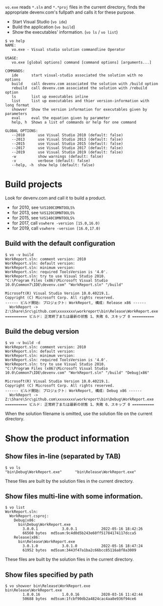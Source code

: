 `vo.exe` reads `*.sln` and `*.*proj` files in the current directory, finds the appropriate devenv.com's fullpath and calls it for these purpose.

- Start Visual Studio (`vo ide`)
- Build the application (`vo build`)
- Show the executables' information. (`vo ls` / `vo list`)

```
$ vo help
NAME:
   vo.exe - Visual studio solution commandline Operator

USAGE:
   vo.exe [global options] command [command options] [arguments...]

COMMANDS:
   ide      start visual-studio associated the solution with no options
   build    call devenv.com associated the solution with /build option
   rebuild  call devenv.com associated the solution with /rebuild option
   ls       list up executables inline
   list     list up executables and thier version-information with long format
   showver  Show the version information for executables given by parameters
   eval     eval the equation given by parameter
   help, h  Shows a list of commands or help for one command

GLOBAL OPTIONS:
   --2010      use Visual Studio 2010 (default: false)
   --2013      use Visual Studio 2013 (default: false)
   --2015      use Visual Studio 2015 (default: false)
   --2017      use Visual Studio 2017 (default: false)
   --2019      use Visual Studio 2019 (default: false)
   -w          show warnings (default: false)
   -v          verbose (default: false)
   --help, -h  show help (default: false)
```

Build projects
==============

Look for devenv.com and call it to build a product.

- for 2010, see `%VS100COMNTOOLS%`
- for 2013, see `%VS120COMNTOOLS%`
- for 2015, see `%VS140COMNTOOLS%`
- for 2017, call `vswhere -version [15.0,16.0)`
- for 2019, call `vswhere -version [16.0,17.0)`


Build with the default configuration
------------------------------------

```
$ vo -v build
WorkReport.sln: comment version: 2010
WorkReport.sln: default version:
WorkReport.sln: minimum version:
WorkReport.sln: required ToolsVersion is '4.0'.
WorkReport.sln: try to use Visual Studio 2010.
"C:\Program Files (x86)\Microsoft Visual Studio 10.0\Common7\IDE\devenv.com" "WorkReport.sln" "/build"

Microsoft(R) Visual Studio Version 10.0.40219.1.
Copyright (C) Microsoft Corp. All rights reserved.
------ ビルド開始: プロジェクト: WorkReport, 構成: Release x86 ------
  WorkReport -> Z:\Share\Src\github.com\xxxxxxxx\workreport\bin\Release\WorkReport.exe
========== ビルド: 正常終了または最新の状態 1、失敗 0、スキップ 0 ==========
```

Build the debug version
-----------------------

```
$ vo -v build -d
WorkReport.sln: comment version: 2010
WorkReport.sln: default version:
WorkReport.sln: minimum version:
WorkReport.sln: required ToolsVersion is '4.0'.
WorkReport.sln: try to use Visual Studio 2010.
"C:\Program Files (x86)\Microsoft Visual Studio 10.0\Common7\IDE\devenv.com" "WorkReport.sln" "/build" "Debug|x86"

Microsoft(R) Visual Studio Version 10.0.40219.1.
Copyright (C) Microsoft Corp. All rights reserved.
------ ビルド開始: プロジェクト: WorkReport, 構成: Debug x86 ------
  WorkReport -> Z:\Share\Src\github.com\xxxxxxxx\workreport\bin\Debug\WorkReport.exe
========== ビルド: 正常終了または最新の状態 1、失敗 0、スキップ 0 ==========
```

When the solution filename is omitted, use the solution file on the current directory.

Show the product information 
============================

Show files in-line (separated by TAB)
-----------------------------------

```
$ vo ls
"bin\Debug\WorkReport.exe"      "bin\Release\WorkReport.exe"
```

These files are built by the solution files in the current directory.

Show files multi-line with some information.
--------------------------------------------

```
$ vo list
WorkReport.sln:
  WorkReport.csproj:
    Debug|x86:
      bin\Debug\WorkReport.exe
        3.0.0.1           3.0.0.1           2022-05-16 18:42:26
        66560 bytes  md5sum:9c4d0d5b243e60ff51784174117dcca5
    Release|x86:
      bin\Release\WorkReport.exe
        3.0.1.0           3.0.1.0           2022-05-16 18:47:24
        61952 bytes  md5sum:3443f47a1ba2c66bcc85116a8f8a3009
```

These files are built by the solution files in the current directory.


Show files specified by path
----------------------------

```
$ vo showver bin\Release\WorkReport.exe
bin\Release\WorkReport.exe
        1.0.0.16          1.0.0.16          2020-03-16 11:42:44
        50688 bytes  md5sum:1fcbf90db2a4824cac4aa8e936f94ce6
```
